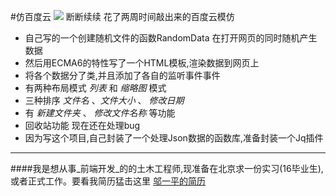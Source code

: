 #仿百度云
![](http://7o50ww.com1.z0.glb.clouddn.com/Karl_s_baiduyun.png)
断断续续 花了两周时间敲出来的百度云模仿
- 自己写的一个创建随机文件的函数RandomData 在打开网页的同时随机产生数据
- 然后用ECMA6的特性写了一个HTML模板,渲染数据到网页上
- 将各个数据分了类,并且添加了各自的监听事件事件
- 有两种布局模式 _列表_ 和 _缩略图_ 模式
- 三种排序 _文件名_ 、_文件大小_ 、 _修改日期_
- 有 _新建文件夹_ 、 _修改文件名称_ 等功能
-  回收站功能 现在还在处理bug
- 因为写这个项目,自己封装了一个处理Json数据的函数库,准备封装一个Jq插件

---

####我是想从事_前端开发_的的土木工程师,现准备在北京求一份实习(16毕业生),或者正式工作。要看我简历猛击这里
[邬一平的简历](http://resumeclear.applinzi.com/)